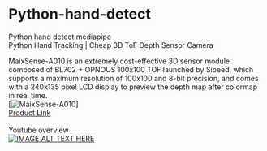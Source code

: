 # Python-hand-detect
Python hand detect mediapipe<br>
Python Hand Tracking | Cheap 3D ToF Depth Sensor Camera<br>

MaixSense-A010 is an extremely cost-effective 3D sensor module composed of BL702 + OPNOUS 100x100 TOF launched by Sipeed, which supports a maximum resolution of 100x100 and 8-bit precision, and comes with a 240x135 pixel LCD display to preview the depth map after colormap in real time.<Br>
[![MaixSense-A010](https://wiki.sipeed.com/hardware/zh/maixsense/maixsense-a010/assets/ms_s.jpg)]
<br>[Product Link](https://bit.ly/49QvL6h)
<br><br>Youtube overview <BR>
[![IMAGE ALT TEXT HERE](https://img.youtube.com/vi/CPq58z2kVi8/0.jpg)](https://www.youtube.com/watch?v=CPq58z2kVi8)
